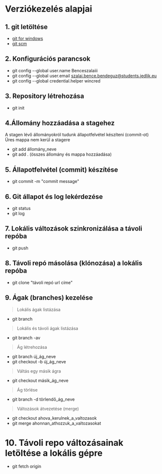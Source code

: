 # Verziókezelés alapjai
## 1. git letöltése
- [git for windows][gitdownload]
- [git scm][git scm]

[gitdownload]: https://gitforwindows.org/
[git scm]: https://git-scm.com/
## 2. Konfigurációs parancsok
- git config --global user.name Benceszalaiii
- git config --global user.email szalai.bence.bendeguz@students.jedlik.eu
- git config --global credential.helper wincred
## 3. Repository létrehozása
- git init
## 4.Állomány hozzáadása a stagehez
  A stagen lévő állományokról tudunk állapotfelvétel készíteni (commit-ot)
  Üres mappa nem kerül a stagere
- git add állomány_neve
- git add . (összes állomány és mappa hozzáadása)
 ## 5. Állapotfelvétel (commit) készítése
 - git commit -m "commit message"
## 6. Git állapot és log lekérdezése
- git status
- git log
## 7. Lokális változások szinkronizálása a távoli repóba
- git push
## 8. Távoli repó másolása (klónozása) a lokális repóba
- git clone "távoli repó url címe"
## 9. Ágak (branches) kezelése
> Lokális ágak listázása
- git branch
> Lokális és távoli ágak listázása
- git branch -av
> Ág létrehozása
- git branch új_ág_neve
- git checkout -b új_ág_neve
> Váltás egy másik ágra
- git checkout másik_ág_neve
> Ág törlése
- git branch -d törlendő_ág_neve
> Változások átvezetése (merge)
- git checkout ahova_kerulnek_a_valtozasok
- git merge ahonnan_athozzuk_a_valtozasokat
# 10. Távoli repo változásainak letöltése a lokális gépre
- git fetch origin